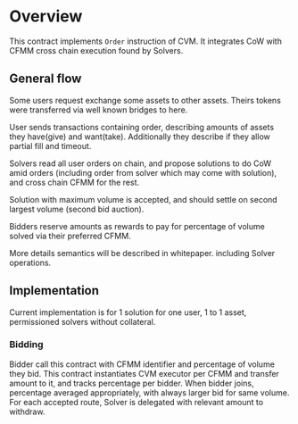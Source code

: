 # Overview

This contract implements `Order` instruction of CVM.
It integrates CoW with CFMM cross chain execution found by Solvers.

## General flow


Some users request exchange some assets to other assets.
Theirs tokens were transferred via well known bridges to here. 

User sends transactions containing order, describing amounts of assets they have(give) and want(take).
Additionally they describe if they allow partial fill and timeout.

Solvers read all user orders on chain, and propose solutions to do CoW amid orders (including order from solver which may come with solution),
and cross chain CFMM for the rest. 

Solution with maximum volume is accepted, and should settle on second largest volume (second bid auction). 



Bidders reserve amounts as rewards to pay for percentage of volume solved via their preferred CFMM.

More details semantics will be described in whitepaper. including Solver operations.

## Implementation

Current implementation is for 1 solution for one user, 1 to 1 asset, permissioned solvers without collateral.

### Bidding

Bidder call this contract with CFMM identifier and percentage of volume they bid. 
This contract instantiates CVM executor per CFMM and transfer amount to it, and tracks percentage per bidder.
When bidder joins, percentage averaged appropriately, with always larger bid for same volume.
For each accepted route, Solver is delegated with relevant amount to withdraw.



